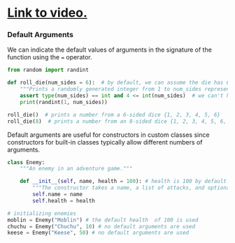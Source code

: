 # [Link to video.](https://www.youtube.com/watch?v=wB-yEqCjWGg&list=PLVD25niNi0BkMe4nxXTL4vFED06M6ccpg)

### Default Arguments

We can indicate the default values of arguments in the signature of the function using the `=` operator.

```python
from random import randint

def roll_die(num_sides = 6):  # by default, we can assume the die has 6 sides unless specified otherwise
    """Prints a randomly generated integer from 1 to num_sides representing a die roll."""
    assert type(num_sides) == int and 4 <= int(num_sides)  # we can't have fewer than 4 sides on a die
    print(randint(1, num_sides))

roll_die()  # prints a number from a 6-sided dice {1, 2, 3, 4, 5, 6}
roll_die(8)  # prints a number from an 8-sided dice {1, 2, 3, 4, 5, 6, 7, 8}
```

Default arguments are useful for constructors in custom classes since constructors for built-in classes typically allow different numbers of arguments.

```python
class Enemy:
    """An enemy in an adventure game."""

    def __init__(self, name, health = 100): # health is 100 by default unless specified otherwise
        """The constructor takes a name, a list of attacks, and optionally a number of health points."""
        self.name = name
        self.health = health

# initializing enemies
moblin = Enemy("Moblin") # the default health  of 100 is used
chuchu = Enemy("Chuchu", 10) # no default arguments are used
keese = Enemy("Keese", 50) # no default arguments are used
```
